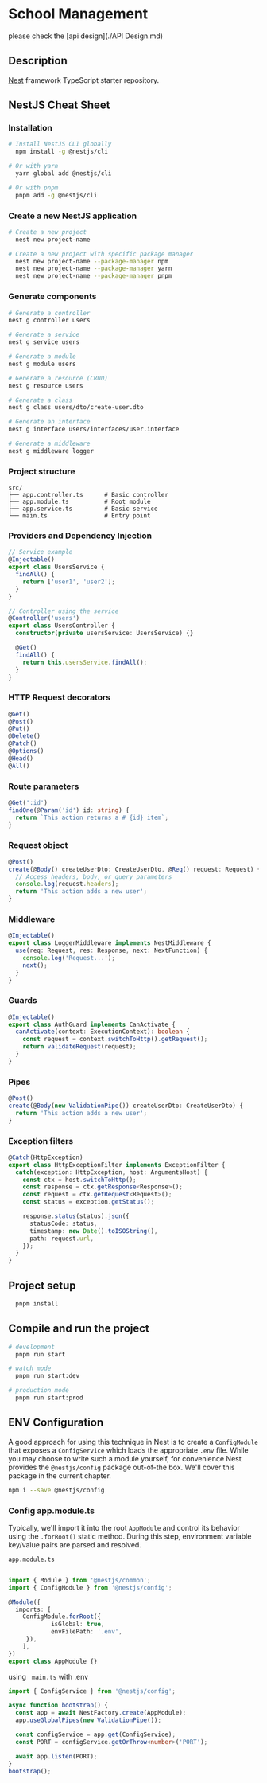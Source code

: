 # School Management

please check the [api design](./API Design.md)

## Description

[Nest](https://github.com/nestjs/nest) framework TypeScript starter repository.

## NestJS Cheat Sheet

### Installation

```bash
# Install NestJS CLI globally
  npm install -g @nestjs/cli

# Or with yarn
  yarn global add @nestjs/cli

# Or with pnpm
  pnpm add -g @nestjs/cli
```

### Create a new NestJS application

```bash
# Create a new project
  nest new project-name

# Create a new project with specific package manager
  nest new project-name --package-manager npm
  nest new project-name --package-manager yarn
  nest new project-name --package-manager pnpm
```

### Generate components

```bash
# Generate a controller
nest g controller users

# Generate a service
nest g service users

# Generate a module
nest g module users

# Generate a resource (CRUD)
nest g resource users

# Generate a class
nest g class users/dto/create-user.dto

# Generate an interface
nest g interface users/interfaces/user.interface

# Generate a middleware
nest g middleware logger
```

### Project structure

```
src/
├── app.controller.ts      # Basic controller
├── app.module.ts          # Root module
├── app.service.ts         # Basic service
└── main.ts                # Entry point
```

### Providers and Dependency Injection

```typescript
// Service example
@Injectable()
export class UsersService {
  findAll() {
    return ['user1', 'user2'];
  }
}

// Controller using the service
@Controller('users')
export class UsersController {
  constructor(private usersService: UsersService) {}

  @Get()
  findAll() {
    return this.usersService.findAll();
  }
}
```

### HTTP Request decorators

```typescript
@Get()
@Post()
@Put()
@Delete()
@Patch()
@Options()
@Head()
@All()
```

### Route parameters

```typescript
@Get(':id')
findOne(@Param('id') id: string) {
  return `This action returns a # {id} item`;
}
```

### Request object

```typescript
@Post()
create(@Body() createUserDto: CreateUserDto, @Req() request: Request) {
  // Access headers, body, or query parameters
  console.log(request.headers);
  return 'This action adds a new user';
}
```

### Middleware

```typescript
@Injectable()
export class LoggerMiddleware implements NestMiddleware {
  use(req: Request, res: Response, next: NextFunction) {
    console.log('Request...');
    next();
  }
}
```

### Guards

```typescript
@Injectable()
export class AuthGuard implements CanActivate {
  canActivate(context: ExecutionContext): boolean {
    const request = context.switchToHttp().getRequest();
    return validateRequest(request);
  }
}
```

### Pipes

```typescript
@Post()
create(@Body(new ValidationPipe()) createUserDto: CreateUserDto) {
  return 'This action adds a new user';
}
```

### Exception filters

```typescript
@Catch(HttpException)
export class HttpExceptionFilter implements ExceptionFilter {
  catch(exception: HttpException, host: ArgumentsHost) {
    const ctx = host.switchToHttp();
    const response = ctx.getResponse<Response>();
    const request = ctx.getRequest<Request>();
    const status = exception.getStatus();

    response.status(status).json({
      statusCode: status,
      timestamp: new Date().toISOString(),
      path: request.url,
    });
  }
}
```

## Project setup

```bash
  pnpm install
```

## Compile and run the project

```bash
# development
  pnpm run start

# watch mode
  pnpm run start:dev

# production mode
  pnpm run start:prod
```

## ENV Configuration

A good approach for using this technique in Nest is to create a `ConfigModule` that exposes a `ConfigService` which loads the appropriate `.env` file. While you may choose to write such a module yourself, for convenience Nest provides the `@nestjs/config` package out-of-the box. We'll cover this package in the current chapter.

```bash
npm i --save @nestjs/config
```

### Config app.module.ts

Typically, we'll import it into the root `AppModule` and control its behavior using the `.forRoot()` static method. During this step, environment variable key/value pairs are parsed and resolved.

`app.module.ts`

```typescript

import { Module } from '@nestjs/common';
import { ConfigModule } from '@nestjs/config';

@Module({
  imports: [
	ConfigModule.forRoot({
      		isGlobal: true,
      		envFilePath: '.env',
   	 }),
	],
})
export class AppModule {}

```

using ` main.ts` with .env

```typescript
import { ConfigService } from '@nestjs/config';

async function bootstrap() {
  const app = await NestFactory.create(AppModule);
  app.useGlobalPipes(new ValidationPipe());

  const configService = app.get(ConfigService);
  const PORT = configService.getOrThrow<number>('PORT');

  await app.listen(PORT);
}
bootstrap();
```
